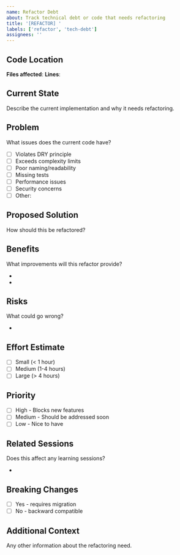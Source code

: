 ```yaml
---
name: Refactor Debt
about: Track technical debt or code that needs refactoring
title: '[REFACTOR] '
labels: ['refactor', 'tech-debt']
assignees: ''
---
```


## Code Location

**Files affected**: 
**Lines**: 

## Current State

Describe the current implementation and why it needs refactoring.

## Problem

What issues does the current code have?

- [ ] Violates DRY principle
- [ ] Exceeds complexity limits
- [ ] Poor naming/readability
- [ ] Missing tests
- [ ] Performance issues
- [ ] Security concerns
- [ ] Other: 

## Proposed Solution

How should this be refactored?

## Benefits

What improvements will this refactor provide?

- 
- 

## Risks

What could go wrong?

- 

## Effort Estimate

- [ ] Small (< 1 hour)
- [ ] Medium (1-4 hours)
- [ ] Large (> 4 hours)

## Priority

- [ ] High - Blocks new features
- [ ] Medium - Should be addressed soon
- [ ] Low - Nice to have

## Related Sessions

Does this affect any learning sessions?

- 

## Breaking Changes

- [ ] Yes - requires migration
- [ ] No - backward compatible

## Additional Context

Any other information about the refactoring need.
